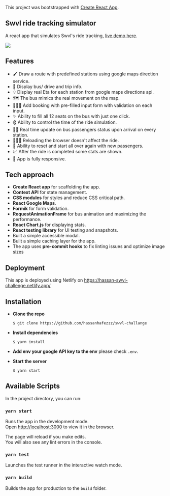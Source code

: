 This project was bootstrapped with
[Create React App](https://github.com/facebook/create-react-app).

## Swvl ride tracking simulator

A react app that simulates Swvl's ride tracking,
[live demo here](https://hassan-swvl-challenge.netlify.app/).

![](demo.gif)

## Features

- 🖌 Draw a route with predefined stations using google maps direction service.
- 🚌 Display bus/ drive and trip info.
- 💡 Display real Eta for each station from google maps directions api.
- 🗺 The bus mimics the real movement on the map.
- 👨🏻‍💻 Add booking with pre-filled input form with validation on each input.
- ✨ Ability to fill all 12 seats on the bus with just one click.
- ⌚️ Ability to control the time of the ride simulation.
- 💃🏻 Real time update on bus passengers status upon arrival on every station.
- 🕵🏻‍♂️ Reloading the browser doesn't affect the ride.
- 🤝 Ability to reset and start all over again with new passengers.
- 📈 After the ride is completed some stats are shown.
- 🎨 App is fully responsive.

## Tech approach

- **Create React app** for scaffolding the app.
- **Context API** for state management.
- **CSS modules** for styles and reduce CSS critical path.
- **React Google Maps**.
- **Formik** for form validation.
- **RequestAnimationFrame** for bus animation and maximizing the performance.
- **React Chart.js** for displaying stats.
- **React testing library** for UI testing and snapshots.
- Built a simple accessible modal.
- Built a simple caching layer for the app.
- The app uses **pre-commit hooks** to fix linting issues and optimize image
  sizes

## Deployment

This app is deployed using Netlify on https://hassan-swvl-challenge.netlify.app/

## Installation

- **Clone the repo**

  `$ git clone https://github.com/hassanhafezzz/swvl-challange`

- **Install dependencies**

  `$ yarn install`

- **Add env your google API key to the env** please check `.env`.

- **Start the server**

  `$ yarn start`

## Available Scripts

In the project directory, you can run:

### `yarn start`

Runs the app in the development mode.<br /> Open
[http://localhost:3000](http://localhost:3000) to view it in the browser.

The page will reload if you make edits.<br /> You will also see any lint errors
in the console.

### `yarn test`

Launches the test runner in the interactive watch mode.

### `yarn build`

Builds the app for production to the `build` folder.
